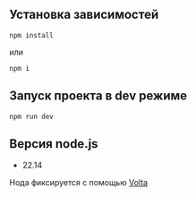## Установка зависимостей

```shell
npm install
```

или

```shell
npm i
```

## Запуск проекта в dev режиме

```shell
npm run dev
```

## Версия node.js

- 22.14

Нода фиксируется с помощью  [Volta](https://volta.sh/)